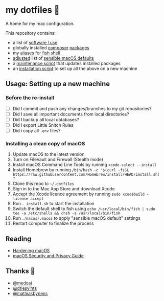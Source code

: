 # my dotfiles 🦚

A home for my mac configuration.

This repository contains:
- a list of [software I use](homebrew/Brewfile)
- globally installed [composer](https://getcomposer.org/) [packages](config/.composer/composer.json)
- my [aliases](.config/fish/aliases) for [fish shell](https://fishshell.com)
- [adjusted](macos/.macos) list of [sensible macOS defaults](https://mths.be/macos)
- a [maintenance script](maintenance.fish) that updates installed packages 
- an [installation script](install.sh) to set up all the above on a new machine

## Usage: Setting up a new machine

### Before the re-install

- [ ] Did I commit and push any changes/branches to my git repositories?
- [ ] Did I save all important documents from local directories?
- [ ] Did I backup all local databases?
- [ ] Did I export Little Snitch Rules
- [ ] Did i copy all `.env` files?

### Installing a clean copy of macOS

1. Update macOS to the latest version
1. Turn on FileVault and Firewall (Stealth mode)
1. Install macOS Command Line Tools by running `xcode-select --install`
1. Install Homebrew by running `/bin/bash -c "$(curl -fsSL https://raw.githubusercontent.com/Homebrew/install/HEAD/install.sh)"`
1. Clone this repo to `~/.dotfiles`
1. Sign in to the Mac App Store and download Xcode
1. Accept the Xcode licence agreement by running `sudo xcodebuild -license accept`
1. Run `. install.sh` to start the installation
1. Switch the default shell to fish using `echo /usr/local/bin/fish | sudo tee -a /etc/shells && chsh -s /usr/local/bin/fish`
1. Run `./macos/.macos` to apply "sensible macOS default" settings
1. Restart computer to finalize the process

## Reading

* [Hardening macOS](https://blog.bejarano.io/hardening-macos.html)
* [macOS Security and Privacy Guide](https://github.com/drduh/macOS-Security-and-Privacy-Guide)

## Thanks 💙

- [@medoai](https://github.com/meodai/dotfiles)
- [@driesvints](https://github.com/driesvints/dotfiles)
- [@mathiasbynens](https://mths.be/macos)
